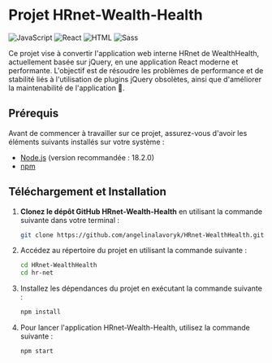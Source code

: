 # Projet HRnet-Wealth-Health
![JavaScript](https://img.shields.io/badge/JavaScript-F7DF1E?style=for-the-badge&logo=javascript&logoColor=black)
![React](https://img.shields.io/badge/React-20232A?style=for-the-badge&logo=react&logoColor=61DAFB)
![HTML](https://img.shields.io/badge/HTML5-E34F26?style=for-the-badge&logo=html5&logoColor=white)
![Sass](https://img.shields.io/badge/Sass-CC6699?style=for-the-badge&logo=sass&logoColor=white)


Ce projet vise à convertir l'application web interne HRnet de WealthHealth, actuellement basée sur jQuery, en une application React moderne et performante. L'objectif est de résoudre les problèmes de performance et de stabilité liés à l'utilisation de plugins jQuery obsolètes, ainsi que d'améliorer la maintenabilité de l'application 🚀.

## Prérequis

Avant de commencer à travailler sur ce projet, assurez-vous d'avoir les éléments suivants installés sur votre système :

- [Node.js](https://nodejs.org/) (version recommandée : 18.2.0)
- [npm](https://www.npmjs.com/)

## Téléchargement et Installation

1. **Clonez le dépôt GitHub HRnet-Wealth-Health** en utilisant la commande suivante dans votre terminal :

   ```bash
   git clone https://github.com/angelinalavoryk/HRnet-WealthHealth.git

2. Accédez au répertoire du projet en utilisant la commande suivante :

   ```bash
   cd HRnet-WealthHealth
   cd hr-net

3. Installez les dépendances du projet en exécutant la commande suivante :

   ```bash
   npm install

4. Pour lancer l'application HRnet-Wealth-Health, utilisez la commande suivante :
     ```bash
   npm start


